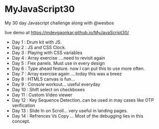 # MyJavaScript30

My 30 day Javascript challenge along with @wesbos

live demo at 
https://mdevgaonkar.github.io/MyJavaScript30/

- Day 1  : Drum kit with JS.
- Day 2  : JS and CSS Clock. 
- Day 3  : Playing with CSS variables
- Day 4  : Array exercise ....need to revisit again
- Day 5  : Flex panels. Must use in every design
- Day 6  : Type ahead festure. now I can put this to use more often.
- Day 7  : Array exercise again ....today this was a breez
- Day 8  : HTML5 canvas is fun... 
- Day 9  : Console workout... useful everyday
- Day 10 : Shift select on checkboxes
- Day 11 : Custom Video viewer
- Day 12 : Key Sequence Detection..can be used in may cases like OTP verification
- Day 13 : Slide In on Scroll... very useful in landing pages.
- Day 14 : Refrences Vs Copy ... Most of the debugging lies in this concept.